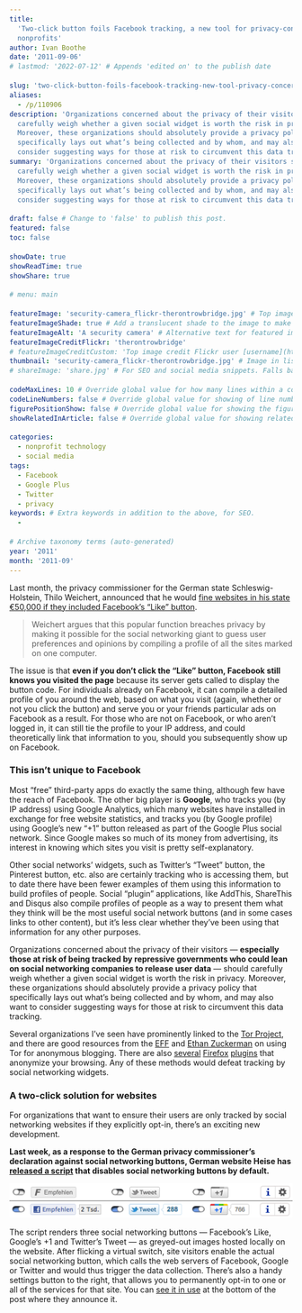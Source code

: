 ```yaml
---
title:
  'Two-click button foils Facebook tracking, a new tool for privacy-concerned
  nonprofits'
author: Ivan Boothe
date: '2011-09-06'
# lastmod: '2022-07-12' # Appends 'edited on' to the publish date

slug: 'two-click-button-foils-facebook-tracking-new-tool-privacy-concerned-nonprofits' # Recommended length is 3 to 5 words.
aliases:
  - /p/110906
description: 'Organizations concerned about the privacy of their visitors should
  carefully weigh whether a given social widget is worth the risk in privacy.
  Moreover, these organizations should absolutely provide a privacy policy that
  specifically lays out what’s being collected and by whom, and may also want to
  consider suggesting ways for those at risk to circumvent this data tracking.' # For SEO and social media snippets.
summary: 'Organizations concerned about the privacy of their visitors should
  carefully weigh whether a given social widget is worth the risk in privacy.
  Moreover, these organizations should absolutely provide a privacy policy that
  specifically lays out what’s being collected and by whom, and may also want to
  consider suggesting ways for those at risk to circumvent this data tracking.' # For the post in lists.

draft: false # Change to 'false' to publish this post.
featured: false
toc: false

showDate: true
showReadTime: true
showShare: true

# menu: main

featureImage: 'security-camera_flickr-therontrowbridge.jpg' # Top image on post.
featureImageShade: true # Add a translucent shade to the image to make overlaid text easier to read.
featureImageAlt: 'A security camera' # Alternative text for featured image.
featureImageCreditFlickr: 'therontrowbridge'
# featureImageCreditCustom: 'Top image credit Flickr user [username](https://www.flickr.com/photos/username).'
thumbnail: 'security-camera_flickr-therontrowbridge.jpg' # Image in lists of posts.
# shareImage: 'share.jpg' # For SEO and social media snippets. Falls back to thumbnail (if set) or featureImage.

codeMaxLines: 10 # Override global value for how many lines within a code block before auto-collapsing.
codeLineNumbers: false # Override global value for showing of line numbers within code block.
figurePositionShow: false # Override global value for showing the figure label.
showRelatedInArticle: false # Override global value for showing related posts in this series at the end of the content.

categories:
  - nonprofit technology
  - social media
tags:
  - Facebook
  - Google Plus
  - Twitter
  - privacy
keywords: # Extra keywords in addition to the above, for SEO.
  -

# Archive taxonomy terms (auto-generated)
year: '2011'
month: '2011-09'
---
```


Last month, the privacy commissioner for the German state Schleswig-Holstein,
Thilo Weichert, announced that he would
[fine websites in his state €50,000 if they included Facebook’s “Like” button](https://www.dw.com/en/german-privacy-watchdog-declares-facebooks-like-button-illegal/a-15331909).

> Weichert argues that this popular function breaches privacy by making it
> possible for the social networking giant to guess user preferences and
> opinions by compiling a profile of all the sites marked on one computer.

The issue is that **even if you don’t click the “Like” button, Facebook still
knows you visited the page** because its server gets called to display the
button code. For individuals already on Facebook, it can compile a detailed
profile of you around the web, based on what you visit (again, whether or not
you click the button) and serve you or your friends particular ads on Facebook
as a result. For those who are not on Facebook, or who aren’t logged in, it can
still tie the profile to your IP address, and could theoretically link that
information to you, should you subsequently show up on Facebook.

### This isn’t unique to Facebook

Most “free” third-party apps do exactly the same thing, although few have the
reach of Facebook. The other big player is **Google**, who tracks you (by IP
address) using Google Analytics, which many websites have installed in exchange
for free website statistics, and tracks you (by Google profile) using Google’s
new “+1” button released as part of the Google Plus social network. Since Google
makes so much of its money from advertising, its interest in knowing which sites
you visit is pretty self-explanatory.

Other social networks’ widgets, such as Twitter’s “Tweet” button, the Pinterest
button, etc. also are certainly tracking who is accessing them, but to date
there have been fewer examples of them using this information to build profiles
of people. Social “plugin” applications, like AddThis, ShareThis and Disqus also
compile profiles of people as a way to present them what they think will be the
most useful social network buttons (and in some cases links to other content),
but it’s less clear whether they’ve been using that information for any other
purposes.

Organizations concerned about the privacy of their visitors — **especially those
at risk of being tracked by repressive governments who could lean on social
networking companies to release user data** — should carefully weigh whether a
given social widget is worth the risk in privacy. Moreover, these organizations
should absolutely provide a privacy policy that specifically lays out what’s
being collected and by whom, and may also want to consider suggesting ways for
those at risk to circumvent this data tracking.

Several organizations I’ve seen have prominently linked to the
[Tor Project](https://www.torproject.org/), and there are good resources from
the [EFF](https://www.eff.org/wp/blog-safely) and
[Ethan Zuckerman](https://web.archive.org/web/20150910225919/https://ethanzuckerman.com/2006/10/01/anonymous-blogging-with-wordpress-and-tor/)
on using Tor for anonymous blogging. There are also
[several](https://addons.mozilla.org/en-US/firefox/addon/noscript/)
[Firefox](https://web.archive.org/web/20150910225919/https://addons.mozilla.org/en-US/firefox/addon/betterprivacy/)
[plugins](https://addons.mozilla.org/en-US/firefox/addon/ghostery/) that
anonymize your browsing. Any of these methods would defeat tracking by social
networking widgets.

### A two-click solution for websites

For organizations that want to ensure their users are only tracked by social
networking websites if they explicitly opt-in, there’s an exciting new
development.

**Last week, as a response to the German privacy commissioner’s declaration
against social networking buttons, German website Heise has
[released a script](https://www.heise.de/extras/socialshareprivacy/) that
disables social networking buttons by default.**

![Two-click social networking buttons: Off by default, and turned on.](two-click-sns-buttons.png 'The two stages of the social networking buttons (each operates independently). Note the Facebook button is localized in German.')

The script renders three social networking buttons — Facebook’s Like, Google’s
+1 and Twitter’s Tweet — as greyed-out images hosted locally on the website.
After flicking a virtual switch, site visitors enable the actual social
networking button, which calls the web servers of Facebook, Google or Twitter
and would thus trigger the data collection. There’s also a handy settings button
to the right, that allows you to permanently opt-in to one or all of the
services for that site. You can
[see it in use](https://web.archive.org/web/20150910225919/http://www.heise.de/newsticker/meldung/Facebook-beschwert-sich-ueber-datenschutzfreundlichen-2-Klick-Button-2-Update-1335658.html)
at the bottom of the post where they announce it.
